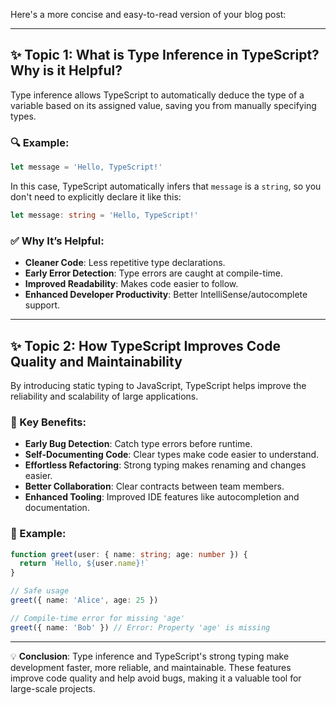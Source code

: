 Here's a more concise and easy-to-read version of your blog post:

---

## ✨ Topic 1: What is Type Inference in TypeScript? Why is it Helpful?

Type inference allows TypeScript to automatically deduce the type of a variable based on its assigned value, saving you from manually specifying types.

### 🔍 Example:

```typescript
let message = 'Hello, TypeScript!'
```

In this case, TypeScript automatically infers that `message` is a `string`, so you don't need to explicitly declare it like this:

```typescript
let message: string = 'Hello, TypeScript!'
```

### ✅ Why It’s Helpful:

- **Cleaner Code**: Less repetitive type declarations.
- **Early Error Detection**: Type errors are caught at compile-time.
- **Improved Readability**: Makes code easier to follow.
- **Enhanced Developer Productivity**: Better IntelliSense/autocomplete support.

---

## ✨ Topic 2: How TypeScript Improves Code Quality and Maintainability

By introducing static typing to JavaScript, TypeScript helps improve the reliability and scalability of large applications.

### 🔧 Key Benefits:

- **Early Bug Detection**: Catch type errors before runtime.
- **Self-Documenting Code**: Clear types make code easier to understand.
- **Effortless Refactoring**: Strong typing makes renaming and changes easier.
- **Better Collaboration**: Clear contracts between team members.
- **Enhanced Tooling**: Improved IDE features like autocompletion and documentation.

### 📌 Example:

```typescript
function greet(user: { name: string; age: number }) {
  return `Hello, ${user.name}!`
}

// Safe usage
greet({ name: 'Alice', age: 25 })

// Compile-time error for missing 'age'
greet({ name: 'Bob' }) // Error: Property 'age' is missing
```

---

💡 **Conclusion**: Type inference and TypeScript's strong typing make development faster, more reliable, and maintainable. These features improve code quality and help avoid bugs, making it a valuable tool for large-scale projects.
